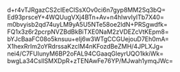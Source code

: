 d+r4vTJRgazCS2clEeCISsXOv0ci6n7gyp8MM2Sq3bQ=
Ed93prsceY+4WQUugVXj4BTn+Av+n4hIwvIylTb7X40=
m0bvyisb2qd74uyLM9yA5U5NTe58oe2ldN+PRSgwdfk=
FQ1x3z6r2pcrpNVZBdBkBiTXE0NaM2zVDEZcVtKEpm8=
bYJcBaaFC08o5knsuu+eIj6w3WTgCCGUejouD7Eh0mA=
X1hexRrIm2oYRdrssaKzcIM4nKFozdBeZMH/4JPLXJg=
nei4/C7FUlunyM6BP2oFAL94CGaaqGleyrUQO1kkiWk=
bwgLa34CsIlSMXDpR+zTENAwFe76YP/MJwah1ymqJWc=
